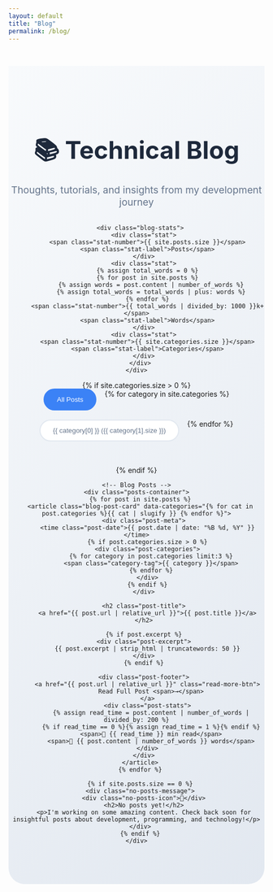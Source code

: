 ```yaml
---
layout: default
title: "Blog"
permalink: /blog/
---
```


<div class="blog-page">
  <div class="blog-header">
    <div class="container">
      <h1>📚 Technical Blog</h1>
      <p>Thoughts, tutorials, and insights from my development journey</p>
      
      <div class="blog-stats">
        <div class="stat">
          <span class="stat-number">{{ site.posts.size }}</span>
          <span class="stat-label">Posts</span>
        </div>
        <div class="stat">
          {% assign total_words = 0 %}
          {% for post in site.posts %}
            {% assign words = post.content | number_of_words %}
            {% assign total_words = total_words | plus: words %}
          {% endfor %}
          <span class="stat-number">{{ total_words | divided_by: 1000 }}k+</span>
          <span class="stat-label">Words</span>
        </div>
        <div class="stat">
          <span class="stat-number">{{ site.categories.size }}</span>
          <span class="stat-label">Categories</span>
        </div>
      </div>
    </div>
  </div>

  <div class="container">
    <!-- Category Filter -->
    {% if site.categories.size > 0 %}
    <div class="category-filter">
      <button class="filter-btn active" data-category="all">All Posts</button>
      {% for category in site.categories %}
      <button class="filter-btn" data-category="{{ category[0] | slugify }}">
        {{ category[0] }} ({{ category[1].size }})
      </button>
      {% endfor %}
    </div>
    {% endif %}

    <!-- Blog Posts -->
    <div class="posts-container">
      {% for post in site.posts %}
      <article class="blog-post-card" data-categories="{% for cat in post.categories %}{{ cat | slugify }} {% endfor %}">
        <div class="post-meta">
          <time class="post-date">{{ post.date | date: "%B %d, %Y" }}</time>
          {% if post.categories.size > 0 %}
          <div class="post-categories">
            {% for category in post.categories limit:3 %}
            <span class="category-tag">{{ category }}</span>
            {% endfor %}
          </div>
          {% endif %}
        </div>
        
        <h2 class="post-title">
          <a href="{{ post.url | relative_url }}">{{ post.title }}</a>
        </h2>
        
        {% if post.excerpt %}
        <div class="post-excerpt">
          {{ post.excerpt | strip_html | truncatewords: 50 }}
        </div>
        {% endif %}
        
        <div class="post-footer">
          <a href="{{ post.url | relative_url }}" class="read-more-btn">
            Read Full Post <span>→</span>
          </a>
          <div class="post-stats">
            {% assign read_time = post.content | number_of_words | divided_by: 200 %}
            {% if read_time == 0 %}{% assign read_time = 1 %}{% endif %}
            <span>📖 {{ read_time }} min read</span>
            <span>📝 {{ post.content | number_of_words }} words</span>
          </div>
        </div>
      </article>
      {% endfor %}
      
      {% if site.posts.size == 0 %}
      <div class="no-posts-message">
        <div class="no-posts-icon">📝</div>
        <h2>No posts yet!</h2>
        <p>I'm working on some amazing content. Check back soon for insightful posts about development, programming, and technology!</p>
      </div>
      {% endif %}
    </div>
  </div>
</div>

<style>
.blog-page {
  padding-top: 2rem;
}

.blog-header {
  background: linear-gradient(135deg, #f8fafc 0%, #e2e8f0 100%);
  padding: 4rem 0;
  margin-bottom: 3rem;
  text-align: center;
  border-radius: 0 0 2rem 2rem;
}

.blog-header h1 {
  font-size: 3rem;
  font-weight: 700;
  color: #1e293b;
  margin-bottom: 1rem;
}

.blog-header p {
  font-size: 1.2rem;
  color: #64748b;
  margin-bottom: 2rem;
}

.blog-stats {
  display: flex;
  justify-content: center;
  gap: 3rem;
  flex-wrap: wrap;
}

.stat {
  text-align: center;
}

.stat-number {
  display: block;
  font-size: 2rem;
  font-weight: 700;
  color: #3b82f6;
}

.stat-label {
  font-size: 0.9rem;
  color: #64748b;
  font-weight: 500;
}

.category-filter {
  display: flex;
  justify-content: center;
  gap: 1rem;
  margin-bottom: 3rem;
  flex-wrap: wrap;
}

.filter-btn {
  background: white;
  color: #64748b;
  padding: 0.75rem 1.5rem;
  border: 2px solid #e2e8f0;
  border-radius: 2rem;
  font-weight: 500;
  cursor: pointer;
  transition: all 0.3s ease;
  text-decoration: none;
}

.filter-btn:hover,
.filter-btn.active {
  background: #3b82f6;
  color: white;
  border-color: #3b82f6;
  transform: translateY(-2px);
}

.posts-container {
  display: flex;
  flex-direction: column;
  gap: 2rem;
  max-width: 900px;
  margin: 0 auto;
}

.blog-post-card {
  background: white;
  border-radius: 1rem;
  padding: 2rem;
  box-shadow: 0 2px 10px rgba(0,0,0,0.08);
  border: 1px solid #e2e8f0;
  transition: all 0.3s ease;
}

.blog-post-card:hover {
  transform: translateY(-4px);
  box-shadow: 0 8px 25px rgba(0,0,0,0.12);
}

.post-meta {
  display: flex;
  justify-content: space-between;
  align-items: center;
  margin-bottom: 1.5rem;
  flex-wrap: wrap;
  gap: 1rem;
}

.post-date {
  color: #64748b;
  font-size: 0.9rem;
  font-weight: 500;
  background: #f1f5f9;
  padding: 0.25rem 0.75rem;
  border-radius: 2rem;
}

.post-categories {
  display: flex;
  gap: 0.5rem;
  flex-wrap: wrap;
}

.category-tag {
  background: linear-gradient(135deg, #3b82f6, #1d4ed8);
  color: white;
  padding: 0.25rem 0.75rem;
  border-radius: 1rem;
  font-size: 0.75rem;
  font-weight: 500;
  text-transform: capitalize;
}

.post-title {
  margin-bottom: 1rem;
}

.post-title a {
  color: #1e293b;
  text-decoration: none;
  font-size: 1.75rem;
  font-weight: 700;
  line-height: 1.3;
  display: block;
}

.post-title a:hover {
  color: #3b82f6;
  transition: color 0.2s ease;
}

.post-excerpt {
  color: #4b5563;
  line-height: 1.7;
  font-size: 1.1rem;
  margin-bottom: 1.5rem;
}

.post-footer {
  display: flex;
  justify-content: space-between;
  align-items: center;
  padding-top: 1rem;
  border-top: 1px solid #f1f5f9;
  flex-wrap: wrap;
  gap: 1rem;
}

.read-more-btn {
  background: linear-gradient(135deg, #3b82f6, #1d4ed8);
  color: white;
  padding: 0.75rem 1.5rem;
  border-radius: 0.5rem;
  text-decoration: none;
  font-weight: 600;
  transition: all 0.2s ease;
  display: inline-flex;
  align-items: center;
  gap: 0.5rem;
}

.read-more-btn:hover {
  transform: translateY(-1px);
  box-shadow: 0 4px 12px rgba(59, 130, 246, 0.4);
}

.post-stats {
  display: flex;
  gap: 1rem;
  color: #64748b;
  font-size: 0.9rem;
  align-items: center;
}

.post-stats span {
  background: #f8fafc;
  padding: 0.25rem 0.75rem;
  border-radius: 1rem;
  font-weight: 500;
}

.no-posts-message {
  text-align: center;
  padding: 4rem 2rem;
  background: white;
  border-radius: 1rem;
  box-shadow: 0 2px 10px rgba(0,0,0,0.05);
}

.no-posts-icon {
  font-size: 5rem;
  margin-bottom: 1rem;
}

.no-posts-message h2 {
  font-size: 2rem;
  color: #1e293b;
  margin-bottom: 1rem;
}

.no-posts-message p {
  color: #64748b;
  font-size: 1.1rem;
  max-width: 500px;
  margin: 0 auto;
  line-height: 1.6;
}

@media (max-width: 768px) {
  .blog-header {
    padding: 3rem 1rem;
  }
  
  .blog-header h1 {
    font-size: 2rem;
  }
  
  .blog-stats {
    gap: 2rem;
  }
  
  .category-filter {
    flex-direction: column;
    align-items: center;
  }
  
  .posts-container {
    padding: 0 1rem;
  }
  
  .post-title a {
    font-size: 1.5rem;
  }
  
  .blog-post-card {
    padding: 1.5rem;
  }
  
  .post-meta, .post-footer {
    flex-direction: column;
    align-items: flex-start;
  }
  
  .post-stats {
    flex-direction: column;
    align-items: flex-start;
    gap: 0.5rem;
  }
}
</style>

<script>
// Category filtering functionality
document.addEventListener('DOMContentLoaded', function() {
  const filterBtns = document.querySelectorAll('.filter-btn');
  const postCards = document.querySelectorAll('.blog-post-card');

  filterBtns.forEach(btn => {
    btn.addEventListener('click', function() {
      // Remove active class from all buttons
      filterBtns.forEach(b => b.classList.remove('active'));
      // Add active class to clicked button
      this.classList.add('active');

      const category = this.getAttribute('data-category');

      // Filter blog post cards
      postCards.forEach(card => {
        const cardCategories = card.getAttribute('data-categories');
        
        if (category === 'all' || cardCategories.includes(category)) {
          card.style.display = 'block';
          card.style.animation = 'fadeInUp 0.5s ease';
        } else {
          card.style.display = 'none';
        }
      });
    });
  });

  // Smooth scroll animation for filtered results
  const style = document.createElement('style');
  style.textContent = `
    @keyframes fadeInUp {
      from { 
        opacity: 0; 
        transform: translateY(20px); 
      }
      to { 
        opacity: 1; 
        transform: translateY(0); 
      }
    }
  `;
  document.head.appendChild(style);
});
</script>
